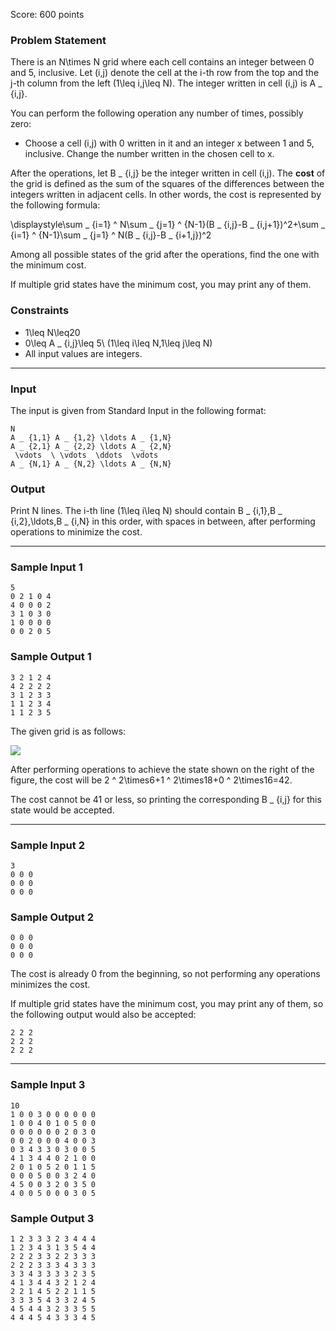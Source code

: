 Score: 600 points

### Problem Statement

There is an N\times N grid where each cell contains an integer between 0 and 5, inclusive.
Let (i,j) denote the cell at the i-th row from the top and the j-th column from the left (1\leq i,j\leq N). The integer written in cell (i,j) is A \_ {i,j}.

You can perform the following operation any number of times, possibly zero:

* Choose a cell (i,j) with 0 written in it and an integer x between 1 and 5, inclusive. Change the number written in the chosen cell to x.

After the operations, let B \_ {i,j} be the integer written in cell (i,j).
The **cost** of the grid is defined as the sum of the squares of the differences between the integers written in adjacent cells. In other words, the cost is represented by the following formula:

\displaystyle\sum \_ {i=1} ^ N\sum \_ {j=1} ^ {N-1}(B \_ {i,j}-B \_ {i,j+1})^2+\sum \_ {i=1} ^ {N-1}\sum \_ {j=1} ^ N(B \_ {i,j}-B \_ {i+1,j})^2

Among all possible states of the grid after the operations, find the one with the minimum cost.

If multiple grid states have the minimum cost, you may print any of them.

### Constraints

* 1\leq N\leq20
* 0\leq A \_ {i,j}\leq 5\ (1\leq i\leq N,1\leq j\leq N)
* All input values are integers.

---

### Input

The input is given from Standard Input in the following format:

```
N
A _ {1,1} A _ {1,2} \ldots A _ {1,N}
A _ {2,1} A _ {2,2} \ldots A _ {2,N}
 \vdots  \ \vdots  \ddots  \vdots
A _ {N,1} A _ {N,2} \ldots A _ {N,N}
```

### Output

Print N lines.
The i-th line (1\leq i\leq N) should contain B \_ {i,1},B \_ {i,2},\ldots,B \_ {i,N} in this order, with spaces in between, after performing operations to minimize the cost.

---

### Sample Input 1

```
5
0 2 1 0 4
4 0 0 0 2
3 1 0 3 0
1 0 0 0 0
0 0 2 0 5
```

### Sample Output 1

```
3 2 1 2 4
4 2 2 2 2
3 1 2 3 3
1 1 2 3 4
1 1 2 3 5
```

The given grid is as follows:

![](https://img.atcoder.jp/abc347/0748d5e94455d9f4c627617596f61af6.png)

After performing operations to achieve the state shown on the right of the figure, the cost will be 2 ^ 2\times6+1 ^ 2\times18+0 ^ 2\times16=42.

The cost cannot be 41 or less, so printing the corresponding B \_ {i,j} for this state would be accepted.

---

### Sample Input 2

```
3
0 0 0
0 0 0
0 0 0
```

### Sample Output 2

```
0 0 0
0 0 0
0 0 0
```

The cost is already 0 from the beginning, so not performing any operations minimizes the cost.

If multiple grid states have the minimum cost, you may print any of them, so the following output would also be accepted:

```
2 2 2
2 2 2
2 2 2
```

---

### Sample Input 3

```
10
1 0 0 3 0 0 0 0 0 0
1 0 0 4 0 1 0 5 0 0
0 0 0 0 0 0 2 0 3 0
0 0 2 0 0 0 4 0 0 3
0 3 4 3 3 0 3 0 0 5
4 1 3 4 4 0 2 1 0 0
2 0 1 0 5 2 0 1 1 5
0 0 0 5 0 0 3 2 4 0
4 5 0 0 3 2 0 3 5 0
4 0 0 5 0 0 0 3 0 5
```

### Sample Output 3

```
1 2 3 3 3 2 3 4 4 4
1 2 3 4 3 1 3 5 4 4
2 2 2 3 3 2 2 3 3 3
2 2 2 3 3 3 4 3 3 3
3 3 4 3 3 3 3 2 3 5
4 1 3 4 4 3 2 1 2 4
2 2 1 4 5 2 2 1 1 5
3 3 3 5 4 3 3 2 4 5
4 5 4 4 3 2 3 3 5 5
4 4 4 5 4 3 3 3 4 5
```